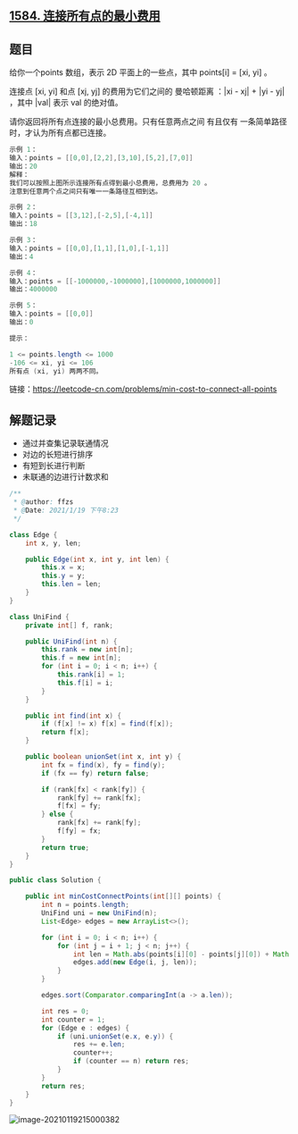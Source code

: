 ## [1584. 连接所有点的最小费用](https://leetcode-cn.com/problems/min-cost-to-connect-all-points/)

## 题目

给你一个points 数组，表示 2D 平面上的一些点，其中 points[i] = [xi, yi] 。

连接点 [xi, yi] 和点 [xj, yj] 的费用为它们之间的 曼哈顿距离 ：|xi - xj| + |yi - yj| ，其中 |val| 表示 val 的绝对值。

请你返回将所有点连接的最小总费用。只有任意两点之间 有且仅有 一条简单路径时，才认为所有点都已连接。

 

```java
示例 1：
输入：points = [[0,0],[2,2],[3,10],[5,2],[7,0]]
输出：20
解释：
我们可以按照上图所示连接所有点得到最小总费用，总费用为 20 。
注意到任意两个点之间只有唯一一条路径互相到达。

示例 2：
输入：points = [[3,12],[-2,5],[-4,1]]
输出：18

示例 3：
输入：points = [[0,0],[1,1],[1,0],[-1,1]]
输出：4

示例 4：
输入：points = [[-1000000,-1000000],[1000000,1000000]]
输出：4000000

示例 5：
输入：points = [[0,0]]
输出：0
```



```java
提示：

1 <= points.length <= 1000
-106 <= xi, yi <= 106
所有点 (xi, yi) 两两不同。
```


链接：https://leetcode-cn.com/problems/min-cost-to-connect-all-points

## 解题记录

+ 通过并查集记录联通情况
+ 对边的长短进行排序
+ 有短到长进行判断
+ 未联通的边进行计数求和



```java
/**
 * @author: ffzs
 * @Date: 2021/1/19 下午8:23
 */

class Edge {
    int x, y, len;

    public Edge(int x, int y, int len) {
        this.x = x;
        this.y = y;
        this.len = len;
    }
}

class UniFind {
    private int[] f, rank;

    public UniFind(int n) {
        this.rank = new int[n];
        this.f = new int[n];
        for (int i = 0; i < n; i++) {
            this.rank[i] = 1;
            this.f[i] = i;
        }
    }

    public int find(int x) {
        if (f[x] != x) f[x] = find(f[x]);
        return f[x];
    }

    public boolean unionSet(int x, int y) {
        int fx = find(x), fy = find(y);
        if (fx == fy) return false;

        if (rank[fx] < rank[fy]) {
            rank[fy] += rank[fx];
            f[fx] = fy;
        } else {
            rank[fx] += rank[fy];
            f[fy] = fx;
        }
        return true;
    }
}

public class Solution {

    public int minCostConnectPoints(int[][] points) {
        int n = points.length;
        UniFind uni = new UniFind(n);
        List<Edge> edges = new ArrayList<>();

        for (int i = 0; i < n; i++) {
            for (int j = i + 1; j < n; j++) {
                int len = Math.abs(points[i][0] - points[j][0]) + Math.abs(points[i][1] - points[j][1]);
                edges.add(new Edge(i, j, len));
            }
        }

        edges.sort(Comparator.comparingInt(a -> a.len));

        int res = 0;
        int counter = 1;
        for (Edge e : edges) {
            if (uni.unionSet(e.x, e.y)) {
                res += e.len;
                counter++;
                if (counter == n) return res;
            }
        }
        return res;
    }
}
```



![image-20210119215000382](https://gitee.com/ffzs/picture_go/raw/master/img/image-20210119215000382.png)